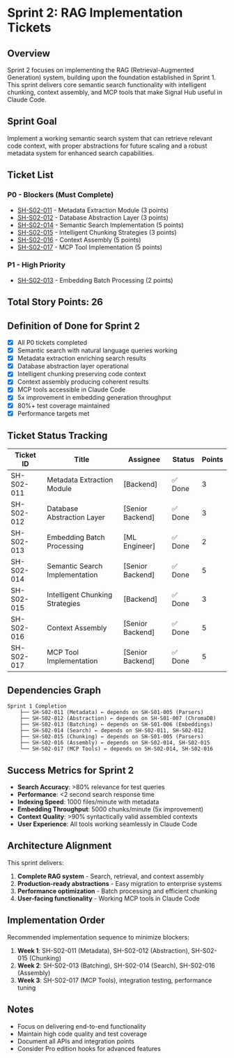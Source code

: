 # Sprint 2: RAG Implementation Tickets

## Overview
Sprint 2 focuses on implementing the RAG (Retrieval-Augmented Generation) system, building upon the foundation established in Sprint 1. This sprint delivers core semantic search functionality with intelligent chunking, context assembly, and MCP tools that make Signal Hub useful in Claude Code.

## Sprint Goal
Implement a working semantic search system that can retrieve relevant code context, with proper abstractions for future scaling and a robust metadata system for enhanced search capabilities.

## Ticket List

### P0 - Blockers (Must Complete)
- [SH-S02-011](SH-S02-011-metadata-extraction.md) - Metadata Extraction Module (3 points)
- [SH-S02-012](SH-S02-012-database-abstraction.md) - Database Abstraction Layer (3 points)
- [SH-S02-014](SH-S02-014-semantic-search.md) - Semantic Search Implementation (5 points)
- [SH-S02-015](SH-S02-015-intelligent-chunking.md) - Intelligent Chunking Strategies (3 points)
- [SH-S02-016](SH-S02-016-context-assembly.md) - Context Assembly (5 points)
- [SH-S02-017](SH-S02-017-mcp-tools.md) - MCP Tool Implementation (5 points)

### P1 - High Priority
- [SH-S02-013](SH-S02-013-batch-processing.md) - Embedding Batch Processing (2 points)

## Total Story Points: 26

## Definition of Done for Sprint 2
- [x] All P0 tickets completed
- [x] Semantic search with natural language queries working
- [x] Metadata extraction enriching search results
- [x] Database abstraction layer operational
- [x] Intelligent chunking preserving code context
- [x] Context assembly producing coherent results
- [x] MCP tools accessible in Claude Code
- [x] 5x improvement in embedding generation throughput
- [x] 80%+ test coverage maintained
- [x] Performance targets met

## Ticket Status Tracking

| Ticket ID | Title | Assignee | Status | Points |
|-----------|-------|----------|---------|---------|
| SH-S02-011 | Metadata Extraction Module | [Backend] | ✅ Done | 3 |
| SH-S02-012 | Database Abstraction Layer | [Senior Backend] | ✅ Done | 3 |
| SH-S02-013 | Embedding Batch Processing | [ML Engineer] | ✅ Done | 2 |
| SH-S02-014 | Semantic Search Implementation | [Senior Backend] | ✅ Done | 5 |
| SH-S02-015 | Intelligent Chunking Strategies | [Backend] | ✅ Done | 3 |
| SH-S02-016 | Context Assembly | [Senior Backend] | ✅ Done | 5 |
| SH-S02-017 | MCP Tool Implementation | [Senior Backend] | ✅ Done | 5 |

## Dependencies Graph
```
Sprint 1 Completion
    ├── SH-S02-011 (Metadata) ← depends on SH-S01-005 (Parsers)
    ├── SH-S02-012 (Abstraction) ← depends on SH-S01-007 (ChromaDB)
    ├── SH-S02-013 (Batching) ← depends on SH-S01-006 (Embeddings)
    ├── SH-S02-014 (Search) ← depends on SH-S02-011, SH-S02-012
    ├── SH-S02-015 (Chunking) ← depends on SH-S01-005 (Parsers)
    ├── SH-S02-016 (Assembly) ← depends on SH-S02-014, SH-S02-015
    └── SH-S02-017 (MCP Tools) ← depends on SH-S02-014, SH-S02-016
```

## Success Metrics for Sprint 2
- **Search Accuracy**: >80% relevance for test queries
- **Performance**: <2 second search response time
- **Indexing Speed**: 1000 files/minute with metadata
- **Embedding Throughput**: 5000 chunks/minute (5x improvement)
- **Context Quality**: >90% syntactically valid assembled contexts
- **User Experience**: All tools working seamlessly in Claude Code

## Architecture Alignment
This sprint delivers:
1. **Complete RAG system** - Search, retrieval, and context assembly
2. **Production-ready abstractions** - Easy migration to enterprise systems
3. **Performance optimization** - Batch processing and efficient chunking
4. **User-facing functionality** - Working MCP tools in Claude Code

## Implementation Order
Recommended implementation sequence to minimize blockers:
1. **Week 1**: SH-S02-011 (Metadata), SH-S02-012 (Abstraction), SH-S02-015 (Chunking)
2. **Week 2**: SH-S02-013 (Batching), SH-S02-014 (Search), SH-S02-016 (Assembly)
3. **Week 3**: SH-S02-017 (MCP Tools), integration testing, performance tuning

## Notes
- Focus on delivering end-to-end functionality
- Maintain high code quality and test coverage
- Document all APIs and integration points
- Consider Pro edition hooks for advanced features